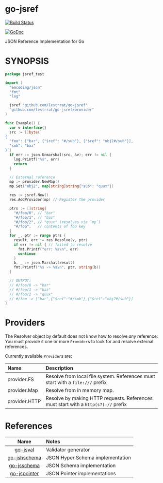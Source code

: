 # go-jsref

[![Build Status](https://travis-ci.org/lestrrat/go-jsref.svg?branch=master)](https://travis-ci.org/lestrrat/go-jsref)

[![GoDoc](https://godoc.org/github.com/lestrrat/go-jsref?status.svg)](https://godoc.org/github.com/lestrrat/go-jsref)

JSON Reference Implementation for Go

# SYNOPSIS

```go
package jsref_test

import (
  "encoding/json"
  "fmt"
  "log"

  jsref "github.com/lestrrat/go-jsref"
  "github.com/lestrrat/go-jsref/provider"
)

func Example() {
  var v interface{}
  src := []byte(`
{
  "foo": ["bar", {"$ref": "#/sub"}, {"$ref": "obj2#/sub"}],
  "sub": "baz"
}`)
  if err := json.Unmarshal(src, &v); err != nil {
    log.Printf("%s", err)
    return
  }

  // External reference
  mp := provider.NewMap()
  mp.Set("obj2", map[string]string{"sub": "quux"})

  res := jsref.New()
  res.AddProvider(mp) // Register the provider

  ptrs := []string{
    "#/foo/0", // "bar"
    "#/foo/1", // "baz"
    "#/foo/2", // "quux" (resolves via `mp`)
    "#/foo",   // contents of foo key
  }
  for _, ptr := range ptrs {
    result, err := res.Resolve(v, ptr)
    if err != nil { // failed to resolve
      fmt.Printf("err: %s\n", err)
      continue
    }
    b, _ := json.Marshal(result)
    fmt.Printf("%s -> %s\n", ptr, string(b))
  }

  // OUTPUT:
  // #/foo/0 -> "bar"
  // #/foo/1 -> "baz"
  // #/foo/2 -> "quux"
  // #/foo -> ["bar",{"$ref":"#/sub"},{"$ref":"obj2#/sub"}]
}
```

# Providers

The Resolver object by default does not know how to resolve *any* reference:
You must provide it one or more `Provider`s to look for and resolve external references.

Currently available `Provider`s are:

| Name          | Description |
|:--------------|:------------|
| provider.FS   | Resolve from local file system. References must start with a `file:///` prefix |
| provider.Map  | Resolve from in memory map. |
| provider.HTTP | Resolve by making HTTP requests. References must start with a `http(s?)://` prefix |

# References

| Name                                                     | Notes                            |
|:--------------------------------------------------------:|:---------------------------------|
| [go-jsval](https://github.com/lestrrat/go-jsval)         | Validator generator              |
| [go-jshschema](https://github.com/lestrrat/go-jsschema)  | JSON Hyper Schema implementation |
| [go-jsschema](https://github.com/lestrrat/go-jsschema)   | JSON Schema implementation       |
| [go-jspointer](https://github.com/lestrrat/go-jspointer) | JSON Pointer implementations     |
